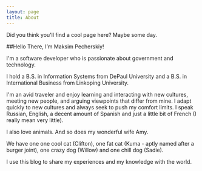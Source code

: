 ```yaml
---
layout: page
title: About
---
```


<p class="message">
  Did you think you'll find a cool page here?  Maybe some day.
</p>

##Hello There, I’m Maksim Pecherskiy!

I'm a software developer who is passionate about government and technology.

I hold a B.S. in Information Systems from DePaul University and a B.S. in International Business from Linkoping University.

I'm an avid traveler and enjoy learning and interacting with new cultures, meeting new people, and arguing viewpoints that differ from mine. I adapt quickly to new cultures and always seek to push my comfort limits. I speak Russian, English, a decent amount of Spanish and just a little bit of French (I really mean very little).

I also love animals. And so does my wonderful wife Amy.

We have one one cool cat (Clifton), one fat cat (Kuma - aptly named after a burger joint), one crazy dog (Willow) and one chill dog (Sadie).

I use this blog to share my experiences and my knowledge with the world.



